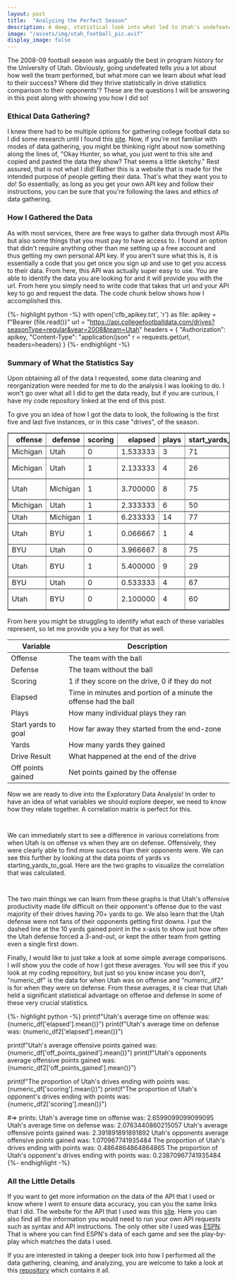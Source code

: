 ```yaml
---
layout: post
title:  "Analyzing the Perfect Season"
description: A deep, statistical look into what led to Utah's undefeated 2008 football season
image: "/assets/img/utah_football_pic.avif"
display_image: false
---
```



<p class="intro"><span class="dropcap">T</span>he 2008-09 football season was arguably the best in program history for the University of Utah. Obviously, going undefeated tells you a lot about how well the team performed, but what more can we learn about what lead to their success? Where did they thrive statistically in drive statistics comparison to their opponents'? These are the questions I will be answering in this post along with showing you how I did so! </p>

### Ethical Data Gathering?
I knew there had to be multiple options for gathering college football data so I did some research until I found this [site](https://collegefootballdata.com/). Now, if you're not familiar with modes of data gathering, you might be thinking right about now something along the lines of, "Okay Hunter, so what, you just went to this site and copied and pasted the data they show? That seems a little sketchy." Rest assured, that is not what I did! Rather this is a website that is made for the intended purpose of people getting their data. That's what they want you to do! So essentially, as long as you get your own API key and follow their instructions, you can be sure that you're following the laws and ethics of data gathering.

### How I Gathered the Data
As with most services, there are free ways to gather data through most APIs but also some things that you must pay to have access to. I found an option that didn't require anything other than me setting up a free account and thus getting my own personal API key. If you aren't sure what this is, it is essentially a code that you get once you sign up and use to get you access to their data. From here, this API was actually super easy to use. You are able to identify the data you are looking for and it will provide you with the url. From here you simply need to write code that takes that url and your API key to go and request the data. The code chunk below shows how I accomplished this.

{%- highlight python -%}
with open('cfb_apikey.txt', 'r') as file:
    apikey = f"Bearer {file.read()}"
url = "https://api.collegefootballdata.com/drives?seasonType=regular&year=2008&team=Utah"
headers = {
    "Authorization": apikey,
    "Content-Type": "application/json"
    r = requests.get(url, headers=headers)
}
{%- endhighlight -%}

### Summary of What the Statistics Say
Upon obtaining all of the data I requested, some data cleaning and reorganization were needed for me to do the analysis I was looking to do. I won't go over what all I did to get the data ready, but if you are curious, I have my code repository linked at the end of this post. 

To give you an idea of how I got the data to look, the following is the first five and last five instances, or in this case  "drives", of the season.

<table border="1" class="dataframe">
  <thead>
    <tr style="text-align: right;">
      <th>offense</th>
      <th>defense</th>
      <th>scoring</th>
      <th>elapsed</th>
      <th>plays</th>
      <th>start_yards_to_goal</th>
      <th>yards</th>
      <th>drive_result</th>
      <th>off_points_gained</th>
    </tr>
  </thead>
  <tbody>
    <tr>
      <td>Michigan</td>
      <td>Utah</td>
      <td>0</td>
      <td>1.533333</td>
      <td>3</td>
      <td>71</td>
      <td>2</td>
      <td>PUNT</td>
      <td>0</td>
    </tr>
    <tr>
      <td>Michigan</td>
      <td>Utah</td>
      <td>1</td>
      <td>2.133333</td>
      <td>4</td>
      <td>26</td>
      <td>26</td>
      <td>PASSING TD</td>
      <td>6</td>
    </tr>
    <tr>
      <td>Utah</td>
      <td>Michigan</td>
      <td>1</td>
      <td>3.700000</td>
      <td>8</td>
      <td>75</td>
      <td>75</td>
      <td>RUSHING TD</td>
      <td>6</td>
    </tr>
    <tr>
      <td>Michigan</td>
      <td>Utah</td>
      <td>1</td>
      <td>2.333333</td>
      <td>6</td>
      <td>50</td>
      <td>17</td>
      <td>FG GOOD</td>
      <td>3</td>
    </tr>
    <tr>
      <td>Utah</td>
      <td>Michigan</td>
      <td>1</td>
      <td>6.233333</td>
      <td>14</td>
      <td>77</td>
      <td>66</td>
      <td>FG GOOD</td>
      <td>3</td>
    </tr>
        <tr>
      <td>Utah</td>
      <td>BYU</td>
      <td>1</td>
      <td>0.066667</td>
      <td>1</td>
      <td>4</td>
      <td>4</td>
      <td>PASSING TD</td>
      <td>6</td>
    </tr>
    <tr>
      <td>BYU</td>
      <td>Utah</td>
      <td>0</td>
      <td>3.966667</td>
      <td>8</td>
      <td>75</td>
      <td>56</td>
      <td>INT</td>
      <td>0</td>
    </tr>
    <tr>
      <td>Utah</td>
      <td>BYU</td>
      <td>1</td>
      <td>5.400000</td>
      <td>9</td>
      <td>29</td>
      <td>29</td>
      <td>PASSING TD</td>
      <td>6</td>
    </tr>
    <tr>
      <td>BYU</td>
      <td>Utah</td>
      <td>0</td>
      <td>0.533333</td>
      <td>4</td>
      <td>67</td>
      <td>13</td>
      <td>INT</td>
      <td>0</td>
    </tr>
    <tr>
      <td>Utah</td>
      <td>BYU</td>
      <td>0</td>
      <td>2.100000</td>
      <td>4</td>
      <td>60</td>
      <td>0</td>
      <td>END OF GAME</td>
      <td>0</td>
    </tr>
  </tbody>
</table>

From here you might be struggling to identify what each of these variables represent, so let me provide you a key for that as well.

| Variable      | Description |
| ----------- | ----------- |
| Offense      | The team with the ball       |
| Defense  | The team without the ball        |
| Scoring      | 1 if they score on the drive, 0 if they do not       |
| Elapsed   | Time in minutes and portion of a minute the offense had the ball        |
| Plays      | How many individual plays they ran       |
| Start yards to goal  | How far away they started from the end-zone        |
| Yards      | How many yards they gained       |
| Drive Result   | What happened at the end of the drive        |
| Off points gained   | Net points gained by the offense        |

Now we are ready to dive into the Exploratory Data Analysis! In order to have an idea of what variables we should explore deeper, we need to know how they relate together. A correlation matrix is perfect for this. 


<figure>
	<img src="https://hsanders-07.github.io/my-blog/assets/img/ute_off_corr.png" alt=""> 
</figure>

<figure>
    <img src="https://hsanders-07.github.io/my-blog/assets/img/ute_def_corr.png" alt="">
</figure>

We can immediately start to see a difference in various correlations from when Utah is on offense vs when they are on defense. Offensively, they were clearly able to find more success than their opponents were. We can see this further by looking at the data points of yards vs starting_yards_to_goal. Here are the two graphs to visualize the correlation that was calculated.

<figure>
	<img src="https://hsanders-07.github.io/my-blog/assets/img/yards_vs_togo1.png" alt=""> 
</figure>

<figure>
    <img src="https://hsanders-07.github.io/my-blog/assets/img/yards_vs_togo2.png" alt="">
</figure>

The two main things we can learn from these graphs is that Utah's offensive productivity made life difficult on their opponent's offense due to the vast majority of their drives having 70+ yards to go. We also learn that the Utah defense were not fans of their opponents getting first downs. I put the dashed line at the 10 yards gained point in the x-axis to show just how often the Utah defense forced a 3-and-out, or kept the other team from getting even a single first down.

Finally, I would like to just take a look at some simple average comparisons. I will show you the code of how I got these averages. You will see this if you look at my coding repository, but just so you know incase you don't, "numeric_df" is the data for when Utah was on offense and "numeric_df2" is for when they were on defense. From these averages, it is clear that Utah held a significant statistical advantage on offense and defense in some of these very crucial statistics.

{%- highlight python -%}
print(f"Utah's average time on offense was: {numeric_df['elapsed'].mean()}")
print(f"Utah's average time on defense was: {numeric_df2['elapsed'].mean()}")

print(f"Utah's average offensive points gained was: {numeric_df['off_points_gained'].mean()}")
print(f"Utah's opponents average offensive points gained was: {numeric_df2['off_points_gained'].mean()}")

print(f"The proportion of Utah's drives ending with points was: {numeric_df['scoring'].mean()}")
print(f"The proportion of Utah's opponent's drives ending with points was: {numeric_df2['scoring'].mean()}")

#=> prints:
Utah's average time on offense was: 2.6599099099099095
Utah's average time on defense was: 2.0763440860215057
Utah's average offensive points gained was: 2.391891891891892
Utah's opponents average offensive points gained was: 1.070967741935484
The proportion of Utah's drives ending with points was: 0.4864864864864865
The proportion of Utah's opponent's drives ending with points was: 0.23870967741935484
{%- endhighlight -%}


### All the Little Details
If you want to get more information on the data of the API that I used or know where I went to ensure data accuracy, you can you the same links that I did. The website for the API that I used was this [site](https://collegefootballdata.com/). Here you can also find all the information you would need to run your own API requests such as syntax and API instructions. The only other site I used was [ESPN](https://www.espn.com/college-football/team/schedule/_/id/254/season/2008). That is where you can find ESPN's data of each game and see the play-by-play which matches the data I used.

If you are interested in taking a deeper look into how I performed all the data gathering, cleaning, and analyzing, you are welcome to take a look at this [repository](https://github.com/hsanders-07/post_2_code) which contains it all.
